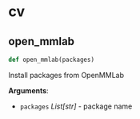 # cv

## open\_mmlab

```python
def open_mmlab(packages)
```

Install packages from OpenMMLab

**Arguments**:

- `packages` _List[str]_ - package name

